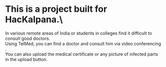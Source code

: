 # This is a project built for HacKalpana.\
In various remote areas of India or students in colleges find it difficult to consult good doctors.\
Using TelMed, you can find a doctor and consult him via video conferencing .\
You can also upload the medical certificate or any picture of infected parts in the upload button.
